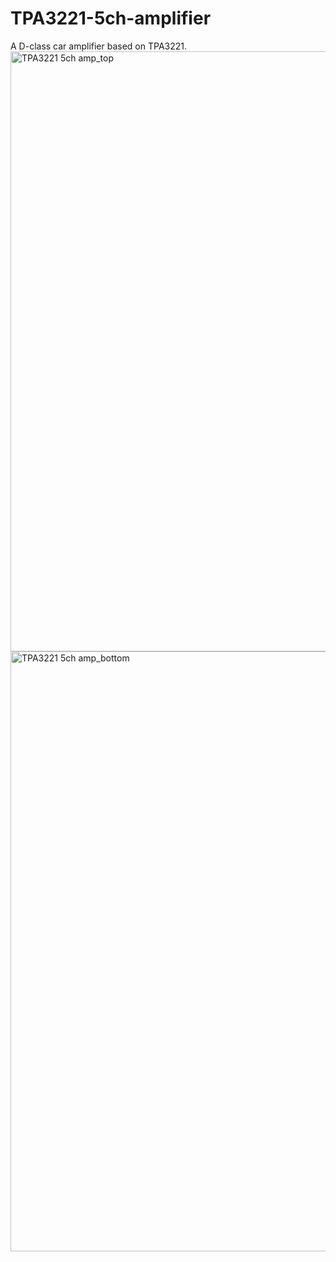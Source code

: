 # TPA3221-5ch-amplifier
A D-class car amplifier based on TPA3221. 
<img width="1723" height="960" alt="TPA3221 5ch amp_top" src="https://github.com/user-attachments/assets/bade7e53-321b-4a94-8dcd-c1da7d7f54b0" />
<img width="1723" height="960" alt="TPA3221 5ch amp_bottom" src="https://github.com/user-attachments/assets/bbff3caf-1d4d-4707-9e5b-a548cb0fca72" />
